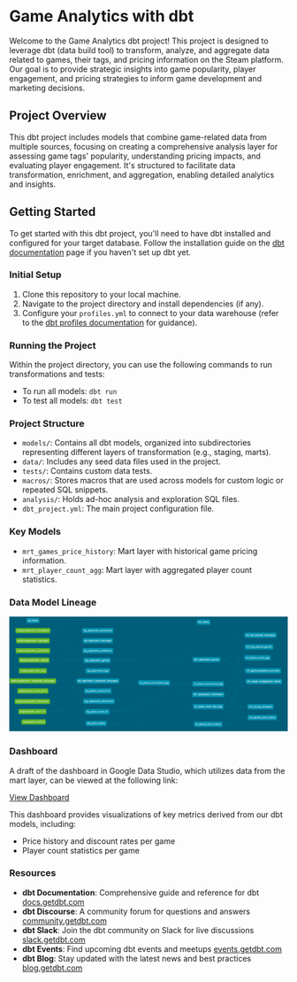 # Game Analytics with dbt

Welcome to the Game Analytics dbt project! This project is designed to leverage dbt (data build tool) to transform, analyze, and aggregate data related to games, their tags, and pricing information on the Steam platform. Our goal is to provide strategic insights into game popularity, player engagement, and pricing strategies to inform game development and marketing decisions.

## Project Overview

This dbt project includes models that combine game-related data from multiple sources, focusing on creating a comprehensive analysis layer for assessing game tags' popularity, understanding pricing impacts, and evaluating player engagement. It's structured to facilitate data transformation, enrichment, and aggregation, enabling detailed analytics and insights.

## Getting Started

To get started with this dbt project, you'll need to have dbt installed and configured for your target database. Follow the installation guide on the [dbt documentation](https://docs.getdbt.com/dbt-cli/installation) page if you haven't set up dbt yet.

### Initial Setup

1. Clone this repository to your local machine.
2. Navigate to the project directory and install dependencies (if any).
3. Configure your `profiles.yml` to connect to your data warehouse (refer to the [dbt profiles documentation](https://docs.getdbt.com/dbt-cli/configure-your-profile) for guidance).

### Running the Project

Within the project directory, you can use the following commands to run transformations and tests:

- To run all models: `dbt run`
- To test all models: `dbt test`

### Project Structure

- `models/`: Contains all dbt models, organized into subdirectories representing different layers of transformation (e.g., staging, marts).
- `data/`: Includes any seed data files used in the project.
- `tests/`: Contains custom data tests.
- `macros/`: Stores macros that are used across models for custom logic or repeated SQL snippets.
- `analysis/`: Holds ad-hoc analysis and exploration SQL files.
- `dbt_project.yml`: The main project configuration file.

### Key Models

- `mrt_games_price_history`: Mart layer with historical game pricing information.
- `mrt_player_count_agg`: Mart layer with aggregated player count statistics.

### Data Model Lineage 
![dbt-dag.png](valve_games/assets/dbt-dag.png)

### Dashboard
A draft of the dashboard in Google Data Studio, which utilizes data from the mart layer, can be viewed at the following link:

[View Dashboard](https://lookerstudio.google.com/reporting/485dc6c8-b4d9-40be-9dee-1fa5a9c0246e)

This dashboard provides visualizations of key metrics derived from our dbt models, including:
- Price history and discount rates per game
- Player count statistics per game

### Resources

- **dbt Documentation**: Comprehensive guide and reference for dbt [docs.getdbt.com](https://docs.getdbt.com/)
- **dbt Discourse**: A community forum for questions and answers [community.getdbt.com](https://community.getdbt.com/)
- **dbt Slack**: Join the dbt community on Slack for live discussions [slack.getdbt.com](https://slack.getdbt.com/)
- **dbt Events**: Find upcoming dbt events and meetups [events.getdbt.com](https://events.getdbt.com/)
- **dbt Blog**: Stay updated with the latest news and best practices [blog.getdbt.com](https://blog.getdbt.com/)
